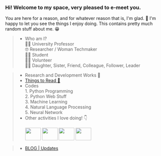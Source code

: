 ### Hi! Welcome to my space, very pleased to e-meet you. 
You are here for a reason, and for whatever reason that is, I'm glad. 🥂 I'm happy to let you see the things I enjoy doing. This contains pretty much random stuff about me. 😁

> * Who am I? \
    👩‍🏫 University Professor \
    🤓     Researcher / Woman Techmaker \
    👩‍🎓 Student \
    👩‍💻 Volunteer \
    🧝‍♀️   Daughter, Sister, Friend, Colleague, Follower, Leader
    
> *  Research and Development Works 💪
> * [Things to Read 🥱](./pages/readings.md) 
> *  Codes \
     1. Python Programming \
     2. Python Web Stuff \
     3. Machine Learning \
     4. Natural Language Processing \
     5. Neural Network
> * Other activities I love doing! 👇 \
\
<img src="https://i.pinimg.com/originals/24/ae/8d/24ae8def288851503cf68340df174963.gif" width="50" height="40" /> <img src="https://encrypted-tbn0.gstatic.com/images?q=tbn%3AANd9GcREBhQhWl7EEgnJy0wqTybK282u4wysTHpfbw&usqp=CAU" width="50" height="40" /> <img src="https://static.skaip.org/img/emoticons/180x180/f6fcff/running.gif" width="50" height="40" /> <img src="https://i.pinimg.com/originals/92/91/39/929139ee8f61a83136562818209a5791.gif" width="50" height="40" /> 

> * [BLOG | Updates](./pages/blog.md)

